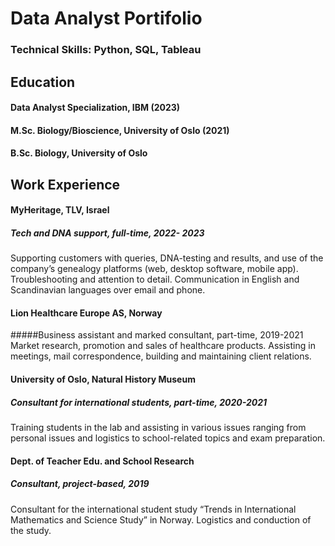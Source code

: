 # Data Analyst Portifolio 

### Technical Skills: Python, SQL, Tableau

## Education
#### Data Analyst Specialization, IBM (2023)
#### M.Sc. Biology/Bioscience, University of Oslo (2021)
#### B.Sc. Biology, University of Oslo 
 

## Work Experience

#### MyHeritage, TLV, Israel 
##### Tech and DNA support, full-time, 2022- 2023                                                                                                   
Supporting customers with queries, DNA-testing and results, and use of the company’s genealogy platforms (web, desktop software, mobile app). 
Troubleshooting and attention to detail. Communication in English and Scandinavian languages over email and phone.  

#### Lion Healthcare Europe AS, Norway 
#####Business assistant and marked consultant, part-time, 2019-2021                                                                      
Market research, promotion and sales of healthcare products. 
Assisting in meetings, mail correspondence, building and maintaining client relations. 

#### University of Oslo, Natural History Museum
##### Consultant for international students, part-time, 2020-2021                                                                                
Training students in the lab and assisting in various issues ranging from personal issues and logistics to school-related topics and exam preparation. 
 
#### Dept. of Teacher Edu. and School Research
##### Consultant, project-based, 2019       
Consultant for the international student study “Trends in International Mathematics and Science Study” in Norway. Logistics and conduction of the study. 
